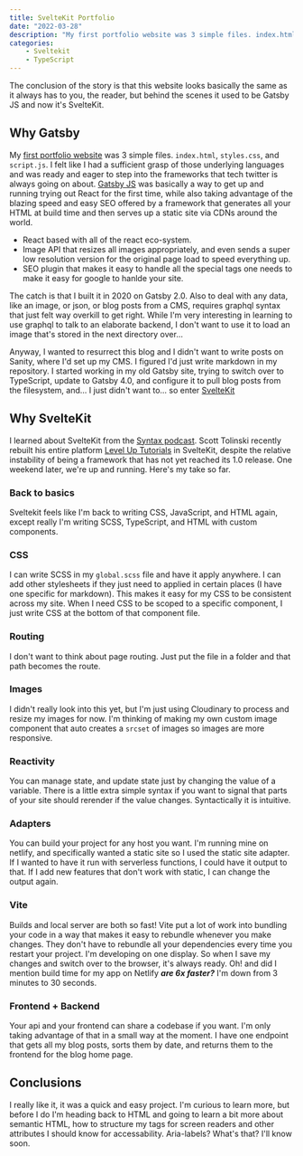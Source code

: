 ```yaml
---
title: SvelteKit Portfolio
date: "2022-03-28"
description: "My first portfolio website was 3 simple files. index.html, styles.css, and script.js. I felt like I had a sufficient grasp of those underlying languages and was ready and eager to step into the frameworks that tech twitter is always going on about. Gatsby JS was basically a way to get up and running trying out React for the first time, while also taking advantage of the blazing speed and easy SEO offered..."
categories:
    - Sveltekit
    - TypeScript
---
```


The conclusion of the story is that this website looks basically the same as it always has to you, the reader, but behind the scenes it used to be Gatsby JS and now it's SvelteKit.

## Why Gatsby

My [first portfolio website](https://r-n-w.github.io/) was 3 simple files. `index.html`, `styles.css`, and `script.js`. I felt like I had a sufficient grasp of those underlying languages and was ready and eager to step into the frameworks that tech twitter is always going on about. [Gatsby JS](https://www.gatsbyjs.com/) was basically a way to get up and running trying out React for the first time, while also taking advantage of the blazing speed and easy SEO offered by a framework that generates all your HTML at build time and then serves up a static site via CDNs around the world.

- React based with all of the react eco-system.
- Image API that resizes all images appropriately, and even sends a super low resolution version for the original page load to speed everything up.
- SEO plugin that makes it easy to handle all the special tags one needs to make it easy for google to hanlde your site.

The catch is that I built it in 2020 on Gatsby 2.0. Also to deal with any data, like an image, or json, or blog posts from a CMS, requires graphql syntax that just felt way overkill to get right. While I'm very interesting in learning to use graphql to talk to an elaborate backend, I don't want to use it to load an image that's stored in the next directory over...

Anyway, I wanted to resurrect this blog and I didn't want to write posts on Sanity, where I'd set up my CMS. I figured I'd just write markdown in my repository. I started working in my old Gatsby site, trying to switch over to TypeScript, update to Gatsby 4.0, and configure it to pull blog posts from the filesystem, and... I just didn't want to... so enter [SvelteKit](https://kit.svelte.dev/)

## Why SvelteKit

I learned about SvelteKit from the [Syntax podcast](https://syntax.fm/). Scott Tolinski recently rebuilt his entire platform [Level Up Tutorials](https://leveluptutorials.com/) in SvelteKit, despite the relative instability of being a framework that has not yet reached its 1.0 release. One weekend later, we're up and running. Here's my take so far.

### Back to basics

Sveltekit feels like I'm back to writing CSS, JavaScript, and HTML again, except really I'm writing SCSS, TypeScript, and HTML with custom components. 

### CSS

I can write SCSS in my `global.scss` file and have it apply anywhere. I can add other stylesheets if they just need to applied in certain places (I have one specific for markdown). This makes it easy for my CSS to be consistent across my site. When I need CSS to be scoped to a specific component, I just write CSS at the bottom of that component file.

### Routing

I don't want to think about page routing. Just put the file in a folder and that path becomes the route.

### Images

I didn't really look into this yet, but I'm just using Cloudinary to process and resize my images for now. I'm thinking of making my own custom image component that auto creates a `srcset` of images so images are more responsive.

### Reactivity

You can manage state, and update state just by changing the value of a variable. There is a little extra simple syntax if you want to signal that parts of your site should rerender if the value changes. Syntactically it is intuitive.

### Adapters

You can build your project for any host you want. I'm running mine on netlify, and specifically wanted a static site so I used the static site adapter. If I wanted to have it run with serverless functions, I could have it output to that. If I add new features that don't work with static, I can change the output again.

### Vite

Builds and local server are both so fast! Vite put a lot of work into bundling your code in a way that makes it easy to rebundle whenever you make changes. They don't have to rebundle all your dependencies every time you restart your project. I'm developing on one display. So when I save my changes and switch over to the browser, it's always ready. Oh! and did I mention build time for my app on Netlify ***are 6x faster?*** I'm down from 3 minutes to 30 seconds.

### Frontend + Backend

Your api and your frontend can share a codebase if you want. I'm only taking advantage of that in a small way at the moment. I have one endpoint that gets all my blog posts, sorts them by date, and returns them to the frontend for the blog home page. 

## Conclusions

I really like it, it was a quick and easy project. I'm curious to learn more, but before I do I'm heading back to HTML and going to learn a bit more about semantic HTML, how to structure my tags for screen readers and other attributes I should know for accessability. Aria-labels? What's that? I'll know soon. 
